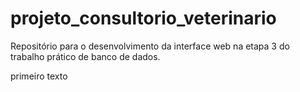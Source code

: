 # projeto_consultorio_veterinario
Repositório para o desenvolvimento da interface web na etapa 3 do trabalho prático de banco de dados.

primeiro texto

